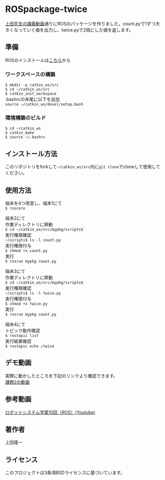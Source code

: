 # ROSpackage-twice
[上田先生の講義動画](https://www.youtube.com/watch?v=PL85Pw_zQH0)通りにROSのパッケージを作りました。count.pyで1ずつ大きくなっていく値を出力し、twice.pyで2倍にした値を返します。

## 準備
ROSのインストールは[こちら](https://github.com/ryuichiueda/ros_setup_scripts_Ubuntu20.04_server)から
### ワークスペースの構築 
`$ mkdir -p catkin_ws/src`  
`$ cd ~/catkin_ws/src`  
`$ catkin_init_workspace`  
.bashrcの末尾に以下を追加  
`source ~/catkin_ws/devel/setup.bash`  
### 環境構築のビルド
`$ cd ~/catkin_ws`  
`$ catkin_make`  
`$ source ~/.bashrc`

## インストール方法
このリポジトリをforkして`~/catkin_ws/src`内に`git clone`でcloneして使用してください。

## 使用方法  
端末を4つ用意し、端末1にて  
`$ roscore`  

端末2にて  
作業ディレクトリに移動  
`$ cd ~/catkin_ws/src/mypkg/scripts$`  
実行権限確認  
`~/scripts$ ls -l count.py`  
実行権限付与  
`$ chmod +x count.py`  
実行  
`$ rosrun mypkg count.py`  
  
端末3にて  
作業ディレクトリに移動  
`$ cd ~/catkin_ws/src/mypkg/scripts$`   
実行権限確認  
`~/scripts$ ls -l twice.py`  
実行権限付与  
`$ chmod +x twice.py`  
実行  
`$ rosrun mypkg count.py`  

端末4にて  
トピック動作確認  
`$ rostopic list`  
実行結果確認  
`$ rostopic echo /twice`  

## デモ動画
実際に動かしたところを下記のリンクより確認できます。  
[課題2の動画](https://www.youtube.com/watch?v=x592a3M3u0I)

## 参考動画
[ロボットシステム学第10回（ROS）(Youtube)](https://www.youtube.com/watch?v=PL85Pw_zQH0)

## 著作者
上田隆一

## ライセンス
このプロジェクトは3条項BSDライセンスに基づいています。
